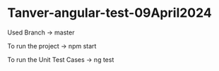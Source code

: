 # Tanver-angular-test-09April2024

Used Branch -> master

To run the project -> npm start

To run the Unit Test Cases -> ng test
